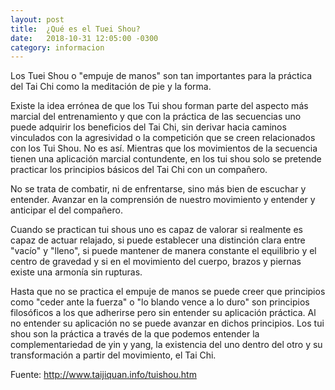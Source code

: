 ```yaml
---
layout: post
title:  ¿Qué es el Tuei Shou?
date:   2018-10-31 12:05:00 -0300
category: informacion
---
```


Los Tuei Shou o "empuje de manos" son tan importantes para la práctica del Tai Chi como la meditación de pie y la forma.

Existe la idea errónea de que los Tui shou forman parte del aspecto más marcial del entrenamiento y que con la práctica de las secuencias uno puede adquirir los beneficios del Tai Chi, sin derivar hacia caminos vinculados con la agresividad o la competición que se creen relacionados con los Tui Shou. No es así. Mientras que los movimientos de la secuencia tienen una aplicación marcial contundente, en los tui shou solo se pretende practicar los principios básicos del Tai Chi con un compañero.

No se trata de combatir, ni de enfrentarse, sino más bien de escuchar y entender. Avanzar en la comprensión de nuestro movimiento y entender y anticipar el del compañero.

Cuando se practican tui shous uno es capaz de valorar si realmente es capaz de actuar relajado, si puede establecer una distinción clara entre "vacío" y "lleno", si puede mantener de manera constante el equilibrio y el centro de gravedad y si en el movimiento del cuerpo, brazos y piernas existe una armonía sin rupturas.

Hasta que no se practica el empuje de manos se puede creer que principios como "ceder ante la fuerza" o "lo blando vence a lo duro" son principios filosóficos a los que adherirse pero sin entender su aplicación práctica. Al no entender su aplicación no se puede avanzar en dichos principios. Los tui shou son la práctica a través de la que podemos entender la complementariedad de yin y yang, la existencia del uno dentro del otro y su transformación a partir del movimiento, el Tai Chi. 

Fuente: <http://www.taijiquan.info/tuishou.htm>